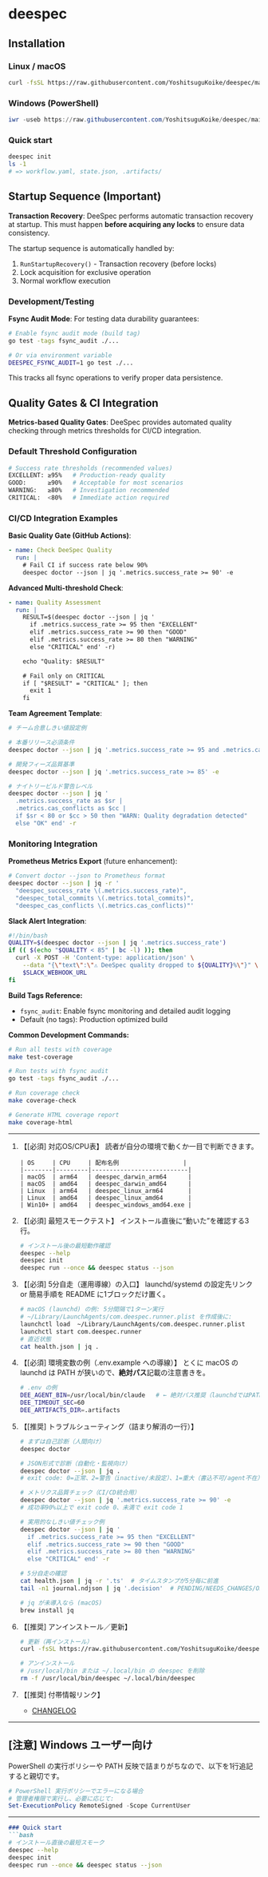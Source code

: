 # deespec

## Installation

### Linux / macOS
```bash
curl -fsSL https://raw.githubusercontent.com/YoshitsuguKoike/deespec/main/scripts/install.sh | bash
```

### Windows (PowerShell)
```powershell
iwr -useb https://raw.githubusercontent.com/YoshitsuguKoike/deespec/main/scripts/install.ps1 | iex
```

### Quick start
```bash
deespec init
ls -1
# => workflow.yaml, state.json, .artifacts/
```

## Startup Sequence (Important)

**Transaction Recovery**: DeeSpec performs automatic transaction recovery at startup. This must happen **before acquiring any locks** to ensure data consistency.

The startup sequence is automatically handled by:
1. `RunStartupRecovery()` - Transaction recovery (before locks)
2. Lock acquisition for exclusive operation
3. Normal workflow execution

### Development/Testing

**Fsync Audit Mode**: For testing data durability guarantees:
```bash
# Enable fsync audit mode (build tag)
go test -tags fsync_audit ./...

# Or via environment variable
DEESPEC_FSYNC_AUDIT=1 go test ./...
```

This tracks all fsync operations to verify proper data persistence.

## Quality Gates & CI Integration

**Metrics-based Quality Gates**: DeeSpec provides automated quality checking through metrics thresholds for CI/CD integration.

### Default Threshold Configuration

```bash
# Success rate thresholds (recommended values)
EXCELLENT: ≥95%   # Production-ready quality
GOOD:      ≥90%   # Acceptable for most scenarios
WARNING:   ≥80%   # Investigation recommended
CRITICAL:  <80%   # Immediate action required
```

### CI/CD Integration Examples

**Basic Quality Gate (GitHub Actions)**:
```yaml
- name: Check DeeSpec Quality
  run: |
    # Fail CI if success rate below 90%
    deespec doctor --json | jq '.metrics.success_rate >= 90' -e
```

**Advanced Multi-threshold Check**:
```yaml
- name: Quality Assessment
  run: |
    RESULT=$(deespec doctor --json | jq '
      if .metrics.success_rate >= 95 then "EXCELLENT"
      elif .metrics.success_rate >= 90 then "GOOD"
      elif .metrics.success_rate >= 80 then "WARNING"
      else "CRITICAL" end' -r)

    echo "Quality: $RESULT"

    # Fail only on CRITICAL
    if [ "$RESULT" = "CRITICAL" ]; then
      exit 1
    fi
```

**Team Agreement Template**:
```bash
# チーム合意しきい値設定例

# 本番リリース必須条件
deespec doctor --json | jq '.metrics.success_rate >= 95 and .metrics.cas_conflicts <= 10' -e

# 開発フィーズ品質基準
deespec doctor --json | jq '.metrics.success_rate >= 85' -e

# ナイトリービルド警告レベル
deespec doctor --json | jq '
  .metrics.success_rate as $sr |
  .metrics.cas_conflicts as $cc |
  if $sr < 80 or $cc > 50 then "WARN: Quality degradation detected"
  else "OK" end' -r
```

### Monitoring Integration

**Prometheus Metrics Export** (future enhancement):
```bash
# Convert doctor --json to Prometheus format
deespec doctor --json | jq -r '
  "deespec_success_rate \(.metrics.success_rate)",
  "deespec_total_commits \(.metrics.total_commits)",
  "deespec_cas_conflicts \(.metrics.cas_conflicts)"'
```

**Slack Alert Integration**:
```bash
#!/bin/bash
QUALITY=$(deespec doctor --json | jq '.metrics.success_rate')
if (( $(echo "$QUALITY < 85" | bc -l) )); then
  curl -X POST -H 'Content-type: application/json' \
    --data "{\"text\":\"⚠️ DeeSpec quality dropped to ${QUALITY}%\"}" \
    $SLACK_WEBHOOK_URL
fi
```

**Build Tags Reference:**
- `fsync_audit`: Enable fsync monitoring and detailed audit logging
- Default (no tags): Production optimized build

**Common Development Commands:**
```bash
# Run all tests with coverage
make test-coverage

# Run tests with fsync audit
go test -tags fsync_audit ./...

# Run coverage check
make coverage-check

# Generate HTML coverage report
make coverage-html
```

---

1. 【\[必須] 対応OS/CPU表】
   読者が自分の環境で動くか一目で判断できます。

   ```text
   | OS     | CPU     | 配布名例                  |
   |--------|---------|---------------------------|
   | macOS  | arm64   | deespec_darwin_arm64      |
   | macOS  | amd64   | deespec_darwin_amd64      |
   | Linux  | arm64   | deespec_linux_arm64       |
   | Linux  | amd64   | deespec_linux_amd64       |
   | Win10+ | amd64   | deespec_windows_amd64.exe |
   ```

2. 【\[必須] 最短スモークテスト】
   インストール直後に“動いた”を確認する3行。

   ```bash
   # インストール後の最短動作確認
   deespec --help
   deespec init
   deespec run --once && deespec status --json
   ```

3. 【\[必須] 5分自走（運用導線）の入口】
   launchd/systemd の設定先リンク or 簡易手順を README に1ブロックだけ置く。

   ```bash
   # macOS (launchd) の例: 5分間隔で1ターン実行
   # ~/Library/LaunchAgents/com.deespec.runner.plist を作成後に:
   launchctl load  ~/Library/LaunchAgents/com.deespec.runner.plist
   launchctl start com.deespec.runner
   # 直近状態
   cat health.json | jq .
   ```

4. 【\[必須] 環境変数の例（.env.example への導線）】
   とくに macOS の launchd は PATH が狭いので、**絶対パス**記載の注意書きを。

   ```bash
   # .env の例
   DEE_AGENT_BIN=/usr/local/bin/claude   # ← 絶対パス推奨（launchdではPATHが狭い）
   DEE_TIMEOUT_SEC=60
   DEE_ARTIFACTS_DIR=.artifacts
   ```

5. 【\[推奨] トラブルシューティング（詰まり解消の一行）】

   ```bash
   # まずは自己診断（人間向け）
   deespec doctor

   # JSON形式で診断（自動化・監視向け）
   deespec doctor --json | jq .
   # exit code: 0=正常、2=警告（inactive/未設定）、1=重大（書込不可/agent不在）

   # メトリクス品質チェック（CI/CD統合用）
   deespec doctor --json | jq '.metrics.success_rate >= 90' -e
   # 成功率90%以上で exit code 0、未満で exit code 1

   # 実用的なしきい値チェック例
   deespec doctor --json | jq '
     if .metrics.success_rate >= 95 then "EXCELLENT"
     elif .metrics.success_rate >= 90 then "GOOD"
     elif .metrics.success_rate >= 80 then "WARNING"
     else "CRITICAL" end' -r

   # 5分自走の確認
   cat health.json | jq -r '.ts'  # タイムスタンプが5分毎に前進
   tail -n1 journal.ndjson | jq '.decision'  # PENDING/NEEDS_CHANGES/OK のいずれか

   # jq が未導入なら (macOS)
   brew install jq
   ```

6. 【\[推奨] アンインストール／更新】

   ```bash
   # 更新（再インストール）
   curl -fsSL https://raw.githubusercontent.com/YoshitsuguKoike/deespec/main/scripts/install.sh | bash

   # アンインストール
   # /usr/local/bin または ~/.local/bin の deespec を削除
   rm -f /usr/local/bin/deespec ~/.local/bin/deespec
   ```

7. 【\[推奨] 付帯情報リンク】
    * [CHANGELOG](./CHANGELOG.md)


---

## \[注意] Windows ユーザー向け

PowerShell の実行ポリシーや PATH 反映で詰まりがちなので、以下を1行追記すると親切です。

```powershell
# PowerShell 実行ポリシーでエラーになる場合
# 管理者権限で実行し、必要に応じて:
Set-ExecutionPolicy RemoteSigned -Scope CurrentUser
```

---

````md
### Quick start
```bash
# インストール直後の最短スモーク
deespec --help
deespec init
deespec run --once && deespec status --json
````

